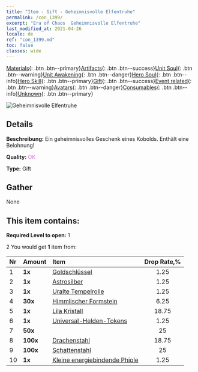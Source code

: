```yaml
---
title: "Item - Gift - Geheimnisvolle Elfentruhe"
permalink: /con_1399/
excerpt: "Era of Chaos  Geheimnisvolle Elfentruhe"
last_modified_at: 2021-04-26
locale: de
ref: "con_1399.md"
toc: false
classes: wide
---
```

 [Materials](/ItemsDE/){: .btn .btn--primary}[Artifacts](/ItemsDE/Artifacts/){: .btn .btn--success}[Unit Soul](/ItemsDE/UnitSoul/){: .btn .btn--warning}[Unit Awakening](/ItemsDE/UnitAwakening/){: .btn .btn--danger}[Hero Soul](/ItemsDE/HeroSoul/){: .btn .btn--info}[Hero Skill](/ItemsDE/HeroSkill/){: .btn .btn--primary}[Gift](/ItemsDE/Gift/){: .btn .btn--success}[Event related](/ItemsDE/Events/){: .btn .btn--warning}[Avatars](/ItemsDE/Avatars/){: .btn .btn--danger}[Consumables](/ItemsDE/Consumables/){: .btn .btn--info}[Unknown](/ItemsDE/Unknown/){: .btn .btn--primary}

 ![Geheimnisvolle Elfentruhe](/images/t/i_907013.png)

## Details
 **Beschreibung:** Ein geheimnisvolles Geschenk eines Kobolds. Enthält eine Belohnung!

 **Quality:** <span style="color: #DA70D6">OK</span>

 **Type:** Gift

## Gather

  None

## This item contains:

 **Required Level to open:** 1

 2 You would get **1** item  from:

  | Nr | Amount |     Item    | Drop Rate,% |
  |:---|:-------|:------------|:---------:|
  | 1 |  **1x** | [Goldschlüssel](/ItemsDE/con_783/) | 1.25 | 
  | 2 |  **1x** | [Astrosilber](/ItemsDE/con_969/) | 1.25 | 
  | 3 |  **1x** | [Uralte Tempelrolle](/ItemsDE/con_697/) | 1.25 | 
  | 4 |  **30x** | [Himmlischer Formstein](/ItemsDE/art_188/) | 6.25 | 
  | 5 |  **1x** | [Lila Kristall](/ItemsDE/con_720/) | 18.75 | 
  | 6 |  **1x** | [Universal-Helden-Tokens](/ItemsDE/her_358/) | 1.25 | 
  | 7 |  **50x** | <i class="fas fa-gem"/> | 25 | 
  | 8 |  **100x** | [Drachenstahl](/ItemsDE/con_880/) | 18.75 | 
  | 9 |  **100x** | [Schattenstahl](/ItemsDE/con_881/) | 25 | 
  | 10 |  **1x** | [Kleine energiebindende Phiole](/ItemsDE/con_724/) | 1.25 | 
